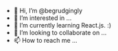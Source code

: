 - 👋 Hi, I’m @begrudgingly
- 👀 I’m interested in ...
- 🌱 I’m currently learning React.js. :)
- 💞️ I’m looking to collaborate on ...
- 📫 How to reach me ...

<!---
begrudgingly/begrudgingly is a ✨ special ✨ repository because its `README.md` (this file) appears on your GitHub profile.
You can click the Preview link to take a look at your changes.
--->
